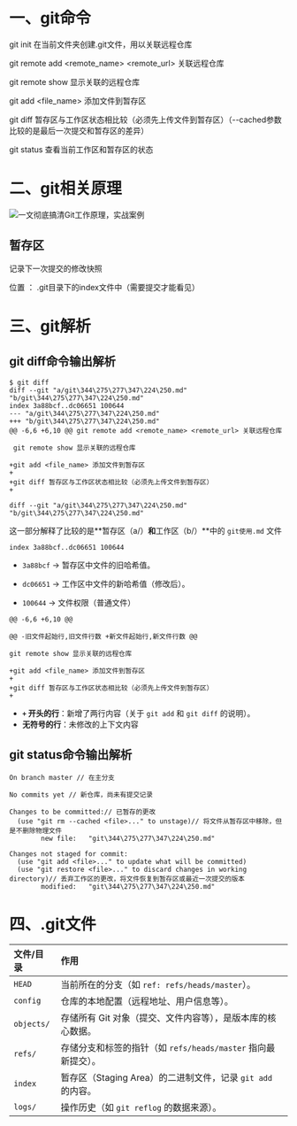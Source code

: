 # 一、git命令

git init 在当前文件夹创建.git文件，用以关联远程仓库

git remote add <remote_name> <remote_url> 关联远程仓库

git remote show 显示关联的远程仓库

git add <file_name> 添加文件到暂存区

git diff 暂存区与工作区状态相比较（必须先上传文件到暂存区）（--cached参数比较的是最后一次提交和暂存区的差异）

git status 查看当前工作区和暂存区的状态

# 二、git相关原理

![一文彻底搞清Git工作原理，实战案例](https://picx.zhimg.com/70/v2-992c7beb294c449a3b0fde75d05fbb09_1440w.image?source=172ae18b&biz_tag=Post)

## 暂存区

记录下一次提交的修改快照

位置 ： .git目录下的index文件中（需要提交才能看见）

# 三、git解析

## git diff命令输出解析

```
$ git diff
diff --git "a/git\344\275\277\347\224\250.md" "b/git\344\275\277\347\224\250.md"
index 3a88bcf..dc06651 100644
--- "a/git\344\275\277\347\224\250.md"
+++ "b/git\344\275\277\347\224\250.md"
@@ -6,6 +6,10 @@ git remote add <remote_name> <remote_url> 关联远程仓库

 git remote show 显示关联的远程仓库

+git add <file_name> 添加文件到暂存区
+
+git diff 暂存区与工作区状态相比较（必须先上传文件到暂存区）
+
```



`diff --git "a/git\344\275\277\347\224\250.md" "b/git\344\275\277\347\224\250.md"`

这一部分解释了比较的是**暂存区（a/）**和**工作区（b/）**中的 `git使用.md` 文件



`index 3a88bcf..dc06651 100644`

- `3a88bcf` → 暂存区中文件的旧哈希值。

- `dc06651` → 工作区中文件的新哈希值（修改后）。

- `100644` → 文件权限（普通文件）

  

`@@ -6,6 +6,10 @@`

`@@ -旧文件起始行,旧文件行数 +新文件起始行,新文件行数 @@`



```
git remote show 显示关联的远程仓库

+git add <file_name> 添加文件到暂存区
+
+git diff 暂存区与工作区状态相比较（必须先上传文件到暂存区）
+
```



- **`+` 开头的行**：新增了两行内容（关于 `git add` 和 `git diff` 的说明）。
- **无符号的行**：未修改的上下文内容

## git status命令输出解析

```
On branch master // 在主分支

No commits yet // 新仓库，尚未有提交记录

Changes to be committed:// 已暂存的更改
  (use "git rm --cached <file>..." to unstage)// 将文件从暂存区中移除，但是不删除物理文件
        new file:   "git\344\275\277\347\224\250.md"

Changes not staged for commit:
  (use "git add <file>..." to update what will be committed)
  (use "git restore <file>..." to discard changes in working directory)// 丢弃工作区的更改，将文件恢复到暂存区或最近一次提交的版本
        modified:   "git\344\275\277\347\224\250.md"
```

# 四、.git文件

| 文件/目录  | 作用                                                         |
| :--------- | :----------------------------------------------------------- |
| `HEAD`     | 当前所在的分支（如 `ref: refs/heads/master`）。              |
| `config`   | 仓库的本地配置（远程地址、用户信息等）。                     |
| `objects/` | 存储所有 Git 对象（提交、文件内容等），是版本库的核心数据。  |
| `refs/`    | 存储分支和标签的指针（如 `refs/heads/master` 指向最新提交）。 |
| `index`    | 暂存区（Staging Area）的二进制文件，记录 `git add` 的内容。  |
| `logs/`    | 操作历史（如 `git reflog` 的数据来源）。                     |